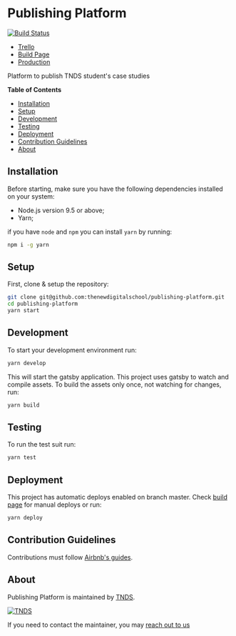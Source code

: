 [trello]: https://trello.com/b/PaEUhd0e/publishing-platform
[build-page]: https://semaphoreci.com/justo/publishing-platform
[production]: https://thenewdigitalschool.github.io/publishing-platform/

# Publishing Platform

[![Build Status](https://semaphoreci.com/api/v1/justo/publishing-platform/branches/master/badge.svg)](https://semaphoreci.com/justo/publishing-platform)

- [Trello][trello]
- [Build Page][build-page]
- [Production][production]

Platform to publish TNDS student's case studies

**Table of Contents**

- [Installation](#installation)
- [Setup](#setup)
- [Development](#development)
- [Testing](#testing)
- [Deployment](#deployment)
- [Contribution Guidelines](#contribution-guidelines)
- [About](#about)

## Installation

Before starting, make sure you have the following dependencies installed on your system:

- Node.js version 9.5 or above;
- Yarn;

if you have `node` and `npm` you can install `yarn` by running:

```bash
npm i -g yarn
```

## Setup

First, clone & setup the repository:

```bash
git clone git@github.com:thenewdigitalschool/publishing-platform.git
cd publishing-platform
yarn start
```

## Development

To start your development environment run:

```bash
yarn develop
```

This will start the gatsby application.
This project uses gatsby to watch and compile assets.
To build the assets only once, not watching for changes, run:

```bash
yarn build
```

## Testing

To run the test suit run:

```bash
yarn test
```

## Deployment

This project has automatic deploys enabled on branch master. Check [build page][build-page] for manual deploys or run:

```bash
yarn deploy
```

## Contribution Guidelines

Contributions must follow [Airbnb's guides](https://github.com/airbnb/javascript).

## About

Publishing Platform is maintained by [TNDS](http://thenewdigitalschool.com/).

[![TNDS](http://thenewdigitalschool.com/template/assets/images/tnds_logo_white.svg)](http://thenewdigitalschool.com)

If you need to contact the maintainer, you may <a href="mailto:hi@thenewdigitalschool.com">reach out to us</a>
